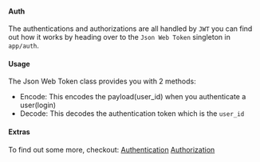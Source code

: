 #### Auth
The authentications and authorizations are all handled by `JWT` you can find out how it works by heading over 
to the `Json Web Token` singleton in `app/auth`. 

#### Usage
The Json Web Token class provides you with 2 methods:
* Encode: This encodes the payload(user_id) when you authenticate a user(login)
* Decode: This decodes the authentication token which is the `user_id`

#### Extras
To find out some more, checkout:
[Authentication](authentication.md)
[Authorization](authorization.md)